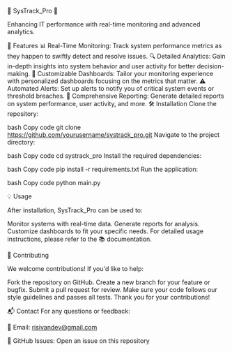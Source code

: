 🌟 SysTrack_Pro 🌟

Enhancing IT performance with real-time monitoring and advanced analytics.

🚀 Features
📊 Real-Time Monitoring: Track system performance metrics as they happen to swiftly detect and resolve issues.
🔍 Detailed Analytics: Gain in-depth insights into system behavior and user activity for better decision-making.
🎨 Customizable Dashboards: Tailor your monitoring experience with personalized dashboards focusing on the metrics that matter.
⚠️ Automated Alerts: Set up alerts to notify you of critical system events or threshold breaches.
📝 Comprehensive Reporting: Generate detailed reports on system performance, user activity, and more.
🛠️ Installation
Clone the repository:

bash
Copy code
git clone https://github.com/yourusername/systrack_pro.git
Navigate to the project directory:

bash
Copy code
cd systrack_pro
Install the required dependencies:

bash
Copy code
pip install -r requirements.txt
Run the application:

bash
Copy code
python main.py

💡 Usage

After installation, SysTrack_Pro can be used to:

Monitor systems with real-time data.
Generate reports for analysis.
Customize dashboards to fit your specific needs.
For detailed usage instructions, please refer to the 📚 documentation.

🤝 Contributing

We welcome contributions! If you'd like to help:

Fork the repository on GitHub.
Create a new branch for your feature or bugfix.
Submit a pull request for review.
Make sure your code follows our style guidelines and passes all tests. Thank you for your contributions!

📬 Contact
For any questions or feedback:

📧 Email: risivandev@gmail.com

🐙 GitHub Issues: Open an issue on this repository
